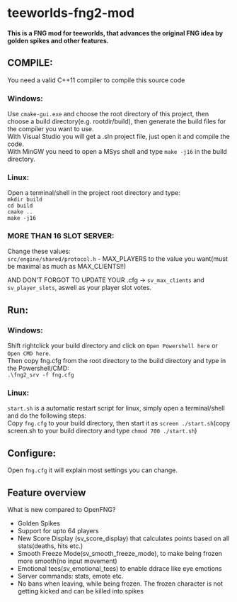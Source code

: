 # teeworlds-fng2-mod
#### This is a FNG mod for teeworlds, that advances the original FNG idea by golden spikes and other features.

## COMPILE:
You need a valid C++11 compiler to compile this source code

### Windows:
Use `cmake-gui.exe` and choose the root directory of this project, then choose a build directory(e.g. rootdir/build), then generate the build files for the compiler you want to use.  
With Visual Studio you will get a .sln project file, just open it and compile the code.  
With MinGW you need to open a MSys shell and type `make -j16` in the build directory.  

### Linux:
Open a terminal/shell in the project root directory and type:  
`mkdir build`   
`cd build`   
`cmake ..`   
`make -j16`  

### MORE THAN 16 SLOT SERVER:  
Change these values:  
`src/engine/shared/protocol.h` - MAX_PLAYERS to the value you want(must be maximal as much as MAX_CLIENTS!!)

AND DON'T FORGOT TO UPDATE YOUR .cfg -> `sv_max_clients` and `sv_player_slots`, aswell as your player slot votes.

## Run:
### Windows:  
Shift rightclick your build directory and click on `Open Powershell here` or `Open CMD here`.  
Then copy fng.cfg from the root directory to the build directory and type in the Powershell/CMD:  
`.\fng2_srv -f fng.cfg`

### Linux:
`start.sh` is a automatic restart script for linux, simply open a terminal/shell and do the following steps:  
Copy `fng.cfg` to your build directory, then start it as `screen ./start.sh`(copy screen.sh to your build directory and type `chmod 700 ./start.sh`)  

## Configure:
Open `fng.cfg` it will explain most settings you can change.

## Feature overview
What is new compared to OpenFNG?
- Golden Spikes
- Support for upto 64 players
- New Score Display (sv_score_display) that calculates points based on all stats(deaths, hits etc.)
- Smooth Freeze Mode(sv_smooth_freeze_mode), to make being frozen more smooth(no input movement)
- Emotional tees(sv_emotional_tees) to enable ddrace like eye emotions
- Server commands: stats, emote etc.
- No bans when leaving, while being frozen. The frozen character is not getting kicked and can be killed into spikes
